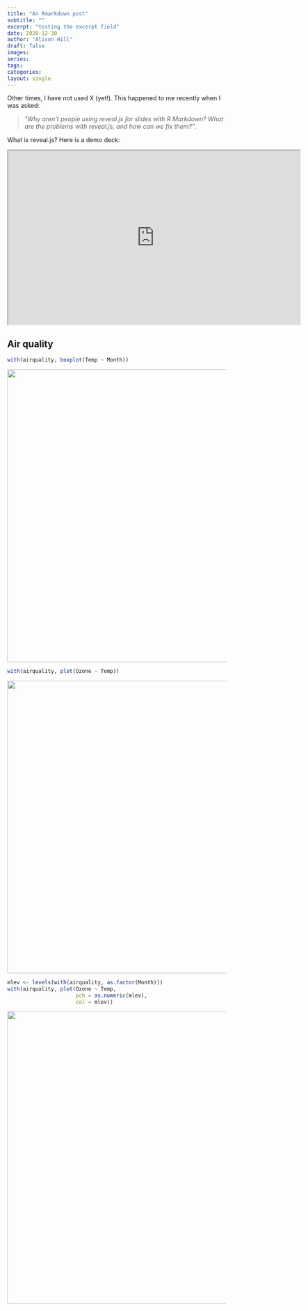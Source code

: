```yaml
---
title: "An Rmarkdown post"
subtitle: ""
excerpt: "testing the excerpt field"
date: 2020-12-30
author: "Alison Hill"
draft: false
images:
series:
tags:
categories:
layout: single
---
```


Other times, I have not used X (yet!). This happened to me recently when
I was asked: 

> *"Why aren't people using reveal.js for slides with R
Markdown? What are the problems with reveal.js, and how can we fix
them?"*. 

What is reveal.js? Here is a demo deck:

<iframe src="https://revealjs.com/demo/" width="672" height="400px" data-external="1"></iframe>


## Air quality


```r
with(airquality, boxplot(Temp ~ Month))
```

<img src="{{< blogdown/postref >}}index_files/figure-html/unnamed-chunk-2-1.png" width="672" />



```r
with(airquality, plot(Ozone ~ Temp))
```

<img src="{{< blogdown/postref >}}index_files/figure-html/unnamed-chunk-3-1.png" width="672" />


```r
mlev <- levels(with(airquality, as.factor(Month)))
with(airquality, plot(Ozone ~ Temp, 
                      pch = as.numeric(mlev), 
                      col = mlev))
```

<img src="{{< blogdown/postref >}}index_files/figure-html/unnamed-chunk-4-1.png" width="672" />

